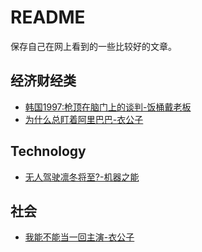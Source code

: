 # README

保存自己在网上看到的一些比较好的文章。



## 经济财经类

+ [ 韩国1997:枪顶在脑门上的谈判-饭桶戴老板](https://mp.weixin.qq.com/s/pauez5iOHvZVWxj6ZHbhGQ )
+ [为什么总盯着阿里巴巴-衣公子](https://mp.weixin.qq.com/s/4TbhsIXU-Jvk3xhEsbKkzw )



## Technology 

+ [无人驾驶凛冬将至?-机器之能](https://mp.weixin.qq.com/s/EeTOcDhIWDDnt34TgTb3SQ )

## 社会

+ [我能不能当一回主演-衣公子](https://mp.weixin.qq.com/s/fLUn394rKodjiKwcIDD8Ag )



